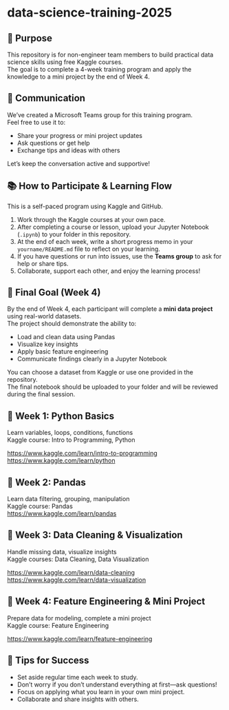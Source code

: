 # data-science-training-2025
## 🎯 Purpose

This repository is for non-engineer team members to build practical data science skills using free Kaggle courses.  
The goal is to complete a 4-week training program and apply the knowledge to a mini project by the end of Week 4.

## 💬 Communication

We’ve created a Microsoft Teams group for this training program.  
Feel free to use it to:
- Share your progress or mini project updates  
- Ask questions or get help  
- Exchange tips and ideas with others  

Let’s keep the conversation active and supportive!

## 📚 How to Participate & Learning Flow

This is a self-paced program using Kaggle and GitHub.

1. Work through the Kaggle courses at your own pace.
2. After completing a course or lesson, upload your Jupyter Notebook (`.ipynb`) to your folder in this repository.
3. At the end of each week, write a short progress memo in your `yourname/README.md` file to reflect on your learning.
4. If you have questions or run into issues, use the **Teams group** to ask for help or share tips.
5. Collaborate, support each other, and enjoy the learning process!

## 🎯 Final Goal (Week 4)

By the end of Week 4, each participant will complete a **mini data project** using real-world datasets.  
The project should demonstrate the ability to:
- Load and clean data using Pandas
- Visualize key insights
- Apply basic feature engineering
- Communicate findings clearly in a Jupyter Notebook

You can choose a dataset from Kaggle or use one provided in the repository.  
The final notebook should be uploaded to your folder and will be reviewed during the final session.

## 📌 Week 1: Python Basics

Learn variables, loops, conditions, functions  
Kaggle course: Intro to Programming, Python  

https://www.kaggle.com/learn/intro-to-programming  
https://www.kaggle.com/learn/python  

## 📌 Week 2: Pandas

Learn data filtering, grouping, manipulation  
Kaggle course: Pandas  
https://www.kaggle.com/learn/pandas

## 📌 Week 3: Data Cleaning & Visualization

Handle missing data, visualize insights  
Kaggle courses: Data Cleaning, Data Visualization  

https://www.kaggle.com/learn/data-cleaning  
https://www.kaggle.com/learn/data-visualization  

## 📌 Week 4: Feature Engineering & Mini Project  

Prepare data for modeling, complete a mini project  
Kaggle course: Feature Engineering 

https://www.kaggle.com/learn/feature-engineering  

## 🧠 Tips for Success

- Set aside regular time each week to study.
- Don’t worry if you don’t understand everything at first—ask questions!
- Focus on applying what you learn in your own mini project.
- Collaborate and share insights with others.

